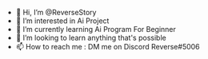 - 👋 Hi, I’m @ReverseStory
- 👀 I’m interested in Ai Project
- 🌱 I’m currently learning Ai Program For Beginner
- 💞️ I’m looking to learn anything that's possible
- 📫 How to reach me : DM me on Discord Reverse#5006

<!---
ReverseStory/ReverseStory is a ✨ special ✨ repository because its `README.md` (this file) appears on your GitHub profile.
You can click the Preview link to take a look at your changes.
--->
